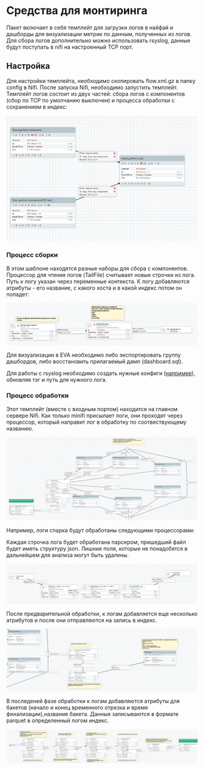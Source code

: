 # Средства для монтиринга

Пакет включает в себя темплейт для загрузки логов в найфай и дашборды для визуализации метрик по данным, полученных из логов.
Для сбора логов дополнительно можно использовать rsyslog, данные будут поступать в nifi на настроенный TCP порт.

## Настройка

Для настройки темплейта, необходимо скопировать flow.xml.gz в папку config в Nifi. После запуска Nifi, необходимо запустить темплейт. 
Темплейт логов состоит из двух частей: сбора логов с компонентов (сбор по TCP по умолчанию выключен) и процесса обработки с сохранением в индекс:

![template](images/nifi_template.png)

### Процесс сборки 
 
В этом шаблоне находятся разные наборы для сбора с компонентов. 
Процессор для чтения логов (TailFile) считывает новые строчки из лога. Путь к логу указан через переменные контекста.
К логу добавляются атрибуты - его название, с какого хоста и в какой индекс потом он попадет:
  
![пример сбора](images/take_logs.png)

Для визуализации в EVA необходимо либо экспортировать группу дашбордов, либо восстановить прилагаемый дамп (dashboard.sql).

Для работы с rsyslog необходимо создать нужные конфиги ([например](../monitoring_tools/rsyslog/rsyslog.d/spark.conf.example)), обновляя тэг и путь для нужного лога.

### Процесс обработки
  
Этот темплейт (вместе с входным портом) находится на главном сервере Nifi. Как только minifi присылает логи, они проходят через процессор, который направит лог в обработку по соотвествующему названию.
  
![обработка](images/example_processing.png)
  
Например, логи спарка будут обработаны следующими процессорами:
  
Каждая строчка лога будет обработана парсером, пришедший файл будет иметь структуру json. Лишние поля, которые не понадобятся в дальнейшем для анализа могут быть удалены. 
  
![обработка спарк логов](images/spark_processing.png)
  
После предварительной обработки, к логам добавляется еще несколько атрибутов и после они отправляются на запись в индекс.
  
![отправка в индекс](images/processing_attributes.png)
  
В последеней фазе обработки к логам добавляются атрибуты для бакетов (начало и конец временного отрезка и время финализации),название бакета. Данные записываются в формате parquet в определенный логом индекс.
  
  ![запись в индекс](images/write_to_index.png)

